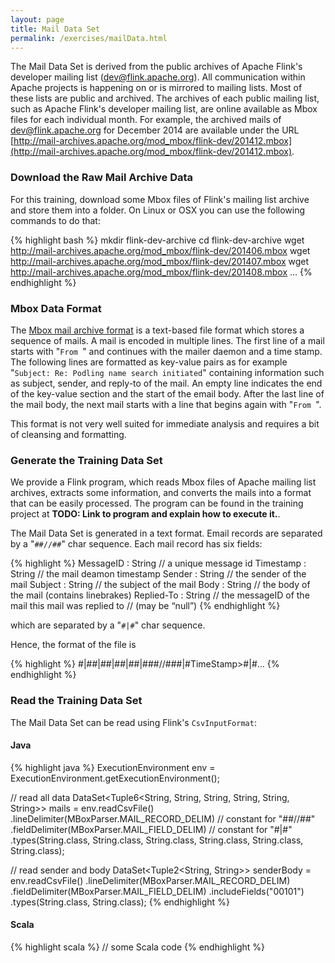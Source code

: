 ```yaml
---
layout: page
title: Mail Data Set
permalink: /exercises/mailData.html
---
```


The Mail Data Set is derived from the public archives of Apache Flink's developer mailing list (dev@flink.apache.org). All communication within Apache projects is happening on or is mirrored to mailing lists. Most of these lists are public and archived. The archives of each public mailing list, such as Apache Flink's developer mailing list, are online available as Mbox files for each individual month. For example, the archived mails of dev@flink.apache.org for December 2014 are available under the URL [http://mail-archives.apache.org/mod_mbox/flink-dev/201412.mbox](http://mail-archives.apache.org/mod_mbox/flink-dev/201412.mbox). 

### Download the Raw Mail Archive Data

For this training, download some Mbox files of Flink's mailing list archive and store them into a folder. On Linux or OSX you can use the following commands to do that:

{% highlight bash %}
mkdir flink-dev-archive
cd flink-dev-archive
wget http://mail-archives.apache.org/mod_mbox/flink-dev/201406.mbox
wget http://mail-archives.apache.org/mod_mbox/flink-dev/201407.mbox
wget http://mail-archives.apache.org/mod_mbox/flink-dev/201408.mbox
...
{% endhighlight %}

### Mbox Data Format

The [Mbox mail archive format](http://en.wikipedia.org/wiki/Mbox) is a text-based file format which stores a sequence of mails. A mail is encoded in multiple lines. The first line of a mail starts with "`From `" and continues with the mailer daemon and a time stamp. The following lines are formatted as key-value pairs as for example "`Subject: Re: Podling name search initiated`" containing information such as subject, sender, and reply-to of the mail. An empty line indicates the end of the key-value section and the start of the email body. After the last line of the mail body, the next mail starts with a line that begins again with "`From `".

This format is not very well suited for immediate analysis and requires a bit of cleansing and formatting.

### Generate the Training Data Set

We provide a Flink program, which reads Mbox files of Apache mailing list archives, extracts some information, and converts the mails into a format that can be easily processed. The program can be found in the training project at **TODO: Link to program and explain how to execute it.**.

The Mail Data Set is generated in a text format. Email records are separated by a "`##//##`" char sequence.
Each mail record has six fields:

{% highlight %}
MessageID  : String // a unique message id
Timestamp  : String // the mail deamon timestamp
Sender     : String // the sender of the mail
Subject    : String // the subject of the mail
Body       : String // the body of the mail (contains linebrakes)
Replied-To : String // the messageID of the mail this mail was replied to 
                    //   (may be “null”)
{% endhighlight %}

which are separated by a "`#|#`" char sequence.

Hence, the format of the file is 

{% highlight %}
<MessageID>#|#<Timestamp>#|#<Sender>#|#<Subject>#|#<Body>#|#<RepliedTo>##//##<MessageId>#|#TimeStamp>#|#...
{% endhighlight %}

### Read the Training Data Set

The Mail Data Set can be read using Flink's `CsvInputFormat`:

#### Java

{% highlight java %}
ExecutionEnvironment env = ExecutionEnvironment.getExecutionEnvironment();

// read all data
DataSet<Tuple6<String, String, String, String, String, String>> mails =
  env.readCsvFile(<PATH-TO-DATASET>)
    .lineDelimiter(MBoxParser.MAIL_RECORD_DELIM) // constant for "##//##"
    .fieldDelimiter(MBoxParser.MAIL_FIELD_DELIM) // constant for "#|#"
    .types(String.class, String.class, String.class,
           String.class, String.class, String.class);

// read sender and body
DataSet<Tuple2<String, String>> senderBody =
  env.readCsvFile(<PATH-TO-DATASET>)
    .lineDelimiter(MBoxParser.MAIL_RECORD_DELIM)
    .fieldDelimiter(MBoxParser.MAIL_FIELD_DELIM)
    .includeFields("00101")
    .types(String.class, String.class);
{% endhighlight %}

#### Scala

{% highlight scala %}
// some Scala code
{% endhighlight %}